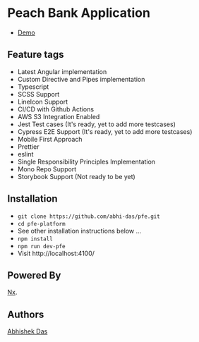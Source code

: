# Peach Bank Application

- [Demo](http://pfe-dashboard.s3-website.us-east-2.amazonaws.com/)

## Feature tags

- Latest Angular implementation
- Custom Directive and Pipes implementation
- Typescript
- SCSS Support
- LineIcon Support
- CI/CD with Github Actions
- AWS S3 Integration Enabled
- Jest Test cases (It's ready, yet to add more testcases)
- Cypress E2E Support (It's ready, yet to add more testcases)
- Mobile First Approach
- Prettier
- eslint
- Single Responsibility Principles Implementation
- Mono Repo Support
- Storybook Support (Not ready to be yet)

## Installation

- `git clone https://github.com/abhi-das/pfe.git`
- `cd pfe-platform`
- See other installation instructions below ...
- `npm install`
- `npm run dev-pfe`
- Visit http://localhost:4100/

## Powered By

[Nx](https://nx.dev).

## Authors

[Abhishek Das](https://github.com/abhi-das)

